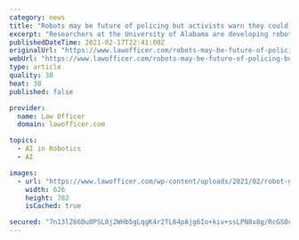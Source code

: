 ```yaml
---
category: news
title: "Robots may be future of policing but activists warn they could be racist"
excerpt: "Researchers at the University of Alabama are developing robots that would help police communicate with each other, crime suspects, and"
publishedDateTime: 2021-02-17T22:41:00Z
originalUrl: "https://www.lawofficer.com/robots-may-be-future-of-policing-but-activists-warn-they-could-be-racist/"
webUrl: "https://www.lawofficer.com/robots-may-be-future-of-policing-but-activists-warn-they-could-be-racist/"
type: article
quality: 38
heat: 38
published: false

provider:
  name: Law Officer
  domain: lawofficer.com

topics:
  - AI in Robotics
  - AI

images:
  - url: "https://www.lawofficer.com/wp-content/uploads/2021/02/robot-gesturing_1048-3571.jpg"
    width: 626
    height: 782
    isCached: true

secured: "7n13lZ66Du0PSL0j2WHb5gLqgK4r2TL64pAjg6Io+kiv+ssLPN8x8g/RcGSOcv83Ro4yNHakMDcAFR+CFUQ1suLlZE7/k4Ao6WLOHD64AxiMPlBgFe7zIAFOKT+5C+JU+Jh07nW1XFMqqL5b4VF4oKt8Xc5AEQTDZaR4EXFhSwgu8MJgPjEPW5Hi7REiF+cJ1i9qmsuz9bS1XdJvKvCD103kDtZ1FRk8mVbpgpvVh+xxw11WDgcMya26xfE59sbBzXDJl7WygziA0gnlNcQjzuh8eYhfdgIZZeFLU8ry5RMTImMEJvQVHGZxtUaZxFImgylUdw9b56owx9lIC2+d0HCD1/qaoJ3BgO+S+Zyo27M=;PE34dfRW8fSrZtpiPHI8YA=="
---
```


